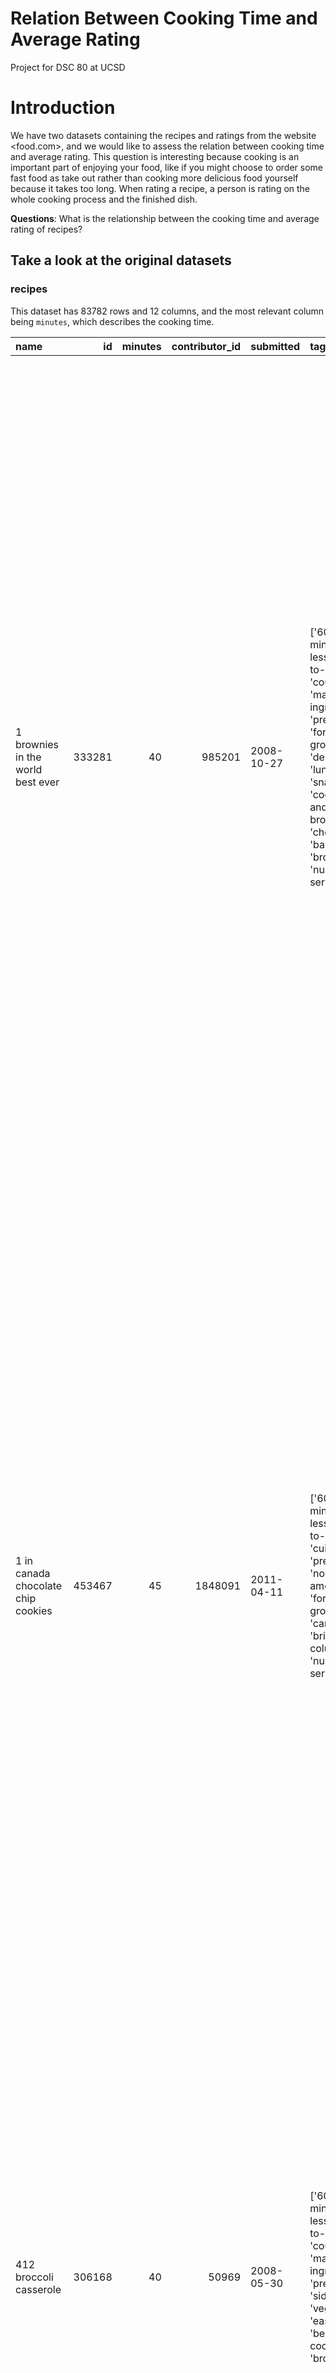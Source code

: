 # Relation Between Cooking Time and Average Rating
Project for DSC 80 at UCSD

# Introduction

We have two datasets containing the recipes and ratings from the website <food.com>, and we would like to assess the relation between cooking time and average rating. This question is interesting because cooking is an important part of enjoying your food, like if you might choose to order some fast food as take out rather than cooking more delicious food yourself because it takes too long. When rating a recipe, a person is rating on the whole cooking process and the finished dish. 

**Questions**: What is the relationship between the cooking time and average rating of recipes?


## Take a look at the original datasets

### recipes

This dataset has 83782 rows and 12 columns, and the most relevant column being `minutes`, which describes the cooking time.


| name                                 |     id |   minutes |   contributor_id | submitted   | tags                                                                                                                                                                                                                                                                                               | nutrition                                     |   n_steps | steps                                                                                                                                                                                                                                                                                                                                                                                                                                                                                                                                                                                                                                                                                                                                                                                                                                                                                                                                                                                                                                                                                                                                                                                                                                                                                                                                                                               | description                                                                                                                                                                                                                                                                                                                                                                       | ingredients                                                                                                                                                                                                                             |   n_ingredients |
|:-------------------------------------|-------:|----------:|-----------------:|:------------|:---------------------------------------------------------------------------------------------------------------------------------------------------------------------------------------------------------------------------------------------------------------------------------------------------|:----------------------------------------------|----------:|:------------------------------------------------------------------------------------------------------------------------------------------------------------------------------------------------------------------------------------------------------------------------------------------------------------------------------------------------------------------------------------------------------------------------------------------------------------------------------------------------------------------------------------------------------------------------------------------------------------------------------------------------------------------------------------------------------------------------------------------------------------------------------------------------------------------------------------------------------------------------------------------------------------------------------------------------------------------------------------------------------------------------------------------------------------------------------------------------------------------------------------------------------------------------------------------------------------------------------------------------------------------------------------------------------------------------------------------------------------------------------------|:----------------------------------------------------------------------------------------------------------------------------------------------------------------------------------------------------------------------------------------------------------------------------------------------------------------------------------------------------------------------------------|:----------------------------------------------------------------------------------------------------------------------------------------------------------------------------------------------------------------------------------------|----------------:|
| 1 brownies in the world    best ever | 333281 |        40 |           985201 | 2008-10-27  | ['60-minutes-or-less', 'time-to-make', 'course', 'main-ingredient', 'preparation', 'for-large-groups', 'desserts', 'lunch', 'snacks', 'cookies-and-brownies', 'chocolate', 'bar-cookies', 'brownies', 'number-of-servings']                                                                        | [138.4, 10.0, 50.0, 3.0, 3.0, 19.0, 6.0]      |        10 | ['heat the oven to 350f and arrange the rack in the middle', 'line an 8-by-8-inch glass baking dish with aluminum foil', 'combine chocolate and butter in a medium saucepan and cook over medium-low heat , stirring frequently , until evenly melted', 'remove from heat and let cool to room temperature', 'combine eggs , sugar , cocoa powder , vanilla extract , espresso , and salt in a large bowl and briefly stir until just evenly incorporated', 'add cooled chocolate and mix until uniform in color', 'add flour and stir until just incorporated', 'transfer batter to the prepared baking dish', 'bake until a tester inserted in the center of the brownies comes out clean , about 25 to 30 minutes', 'remove from the oven and cool completely before cutting']                                                                                                                                                                                                                                                                                                                                                                                                                                                                                                                                                                                                   | these are the most; chocolatey, moist, rich, dense, fudgy, delicious brownies that you'll ever make.....sereiously! there's no doubt that these will be your fav brownies ever for you can add things to them or make them plain.....either way they're pure heaven!                                                                                                              | ['bittersweet chocolate', 'unsalted butter', 'eggs', 'granulated sugar', 'unsweetened cocoa powder', 'vanilla extract', 'brewed espresso', 'kosher salt', 'all-purpose flour']                                                          |               9 |
| 1 in canada chocolate chip cookies   | 453467 |        45 |          1848091 | 2011-04-11  | ['60-minutes-or-less', 'time-to-make', 'cuisine', 'preparation', 'north-american', 'for-large-groups', 'canadian', 'british-columbian', 'number-of-servings']                                                                                                                                      | [595.1, 46.0, 211.0, 22.0, 13.0, 51.0, 26.0]  |        12 | ['pre-heat oven the 350 degrees f', 'in a mixing bowl , sift together the flours and baking powder', 'set aside', 'in another mixing bowl , blend together the sugars , margarine , and salt until light and fluffy', 'add the eggs , water , and vanilla to the margarine / sugar mixture and mix together until well combined', 'add in the flour mixture to the wet ingredients and blend until combined', 'scrape down the sides of the bowl and add the chocolate chips', 'mix until combined', 'scrape down the sides to the bowl again', 'using an ice cream scoop , scoop evenly rounded balls of dough and place of cookie sheet about 1 - 2 inches apart to allow for spreading during baking', 'bake for 10 - 15 minutes or until golden brown on the outside and soft & chewy in the center', 'serve hot and enjoy !']                                                                                                                                                                                                                                                                                                                                                                                                                                                                                                                                                  | this is the recipe that we use at my school cafeteria for chocolate chip cookies. they must be the best chocolate chip cookies i have ever had! if you don't have margarine or don't like it, then just use butter (softened) instead.                                                                                                                                            | ['white sugar', 'brown sugar', 'salt', 'margarine', 'eggs', 'vanilla', 'water', 'all-purpose flour', 'whole wheat flour', 'baking soda', 'chocolate chips']                                                                             |              11 |
| 412 broccoli casserole               | 306168 |        40 |            50969 | 2008-05-30  | ['60-minutes-or-less', 'time-to-make', 'course', 'main-ingredient', 'preparation', 'side-dishes', 'vegetables', 'easy', 'beginner-cook', 'broccoli']                                                                                                                                               | [194.8, 20.0, 6.0, 32.0, 22.0, 36.0, 3.0]     |         6 | ['preheat oven to 350 degrees', 'spray a 2 quart baking dish with cooking spray , set aside', 'in a large bowl mix together broccoli , soup , one cup of cheese , garlic powder , pepper , salt , milk , 1 cup of french onions , and soy sauce', 'pour into baking dish , sprinkle remaining cheese over top', 'bake for 25 minutes or until cheese is lightly browned', 'sprinkle with rest of french fried onions and bake until onions are browned and cheese is bubbly , about 10 more minutes']                                                                                                                                                                                                                                                                                                                                                                                                                                                                                                                                                                                                                                                                                                                                                                                                                                                                               | since there are already 411 recipes for broccoli casserole posted to "zaar" ,i decided to call this one  #412 broccoli casserole.i don't think there are any like this one in the database. i based this one on the famous "green bean casserole" from campbell's soup. but i think mine is better since i don't like cream of mushroom soup.submitted to "zaar" on may 28th,2008 | ['frozen broccoli cuts', 'cream of chicken soup', 'sharp cheddar cheese', 'garlic powder', 'ground black pepper', 'salt', 'milk', 'soy sauce', 'french-fried onions']                                                                   |               9 |
| millionaire pound cake               | 286009 |       120 |           461724 | 2008-02-12  | ['time-to-make', 'course', 'cuisine', 'preparation', 'occasion', 'north-american', 'desserts', 'american', 'southern-united-states', 'dinner-party', 'holiday-event', 'cakes', 'dietary', 'christmas', 'thanksgiving', 'low-sodium', 'low-in-something', 'taste-mood', 'sweet', '4-hours-or-less'] | [878.3, 63.0, 326.0, 13.0, 20.0, 123.0, 39.0] |         7 | ['freheat the oven to 300 degrees', 'grease a 10-inch tube pan with butter , dust the bottom and sides with flour , and set aside', 'in a large mixing bowl , cream the butter and sugar with an electric mixer and add the eggs one at a time , beating after each addition', 'alternately add the flour and milk , stirring till the batter is smooth', 'add the two extracts and stir till well blended', 'scrape the batter into the prepared pan and bake till a cake tester or knife blade inserted in the center comes out clean , about 1 1 / 2 hours', 'cool the cake in the pan on a rack for 5 minutes , then turn it out on the rack to cool completely']                                                                                                                                                                                                                                                                                                                                                                                                                                                                                                                                                                                                                                                                                                               | why a millionaire pound cake?  because it's super rich!  this scrumptious cake is the pride of an elderly belle from jackson, mississippi.  the recipe comes from "the glory of southern cooking" by james villas.                                                                                                                                                                | ['butter', 'sugar', 'eggs', 'all-purpose flour', 'whole milk', 'pure vanilla extract', 'almond extract']                                                                                                                                |               7 |
| 2000 meatloaf                        | 475785 |        90 |          2202916 | 2012-03-06  | ['time-to-make', 'course', 'main-ingredient', 'preparation', 'main-dish', 'potatoes', 'vegetables', '4-hours-or-less', 'meatloaf', 'simply-potatoes2']                                                                                                                                             | [267.0, 30.0, 12.0, 12.0, 29.0, 48.0, 2.0]    |        17 | ['pan fry bacon , and set aside on a paper towel to absorb excess grease', 'mince yellow onion , red bell pepper , and add to your mixing bowl', 'chop garlic and set aside', 'put 1tbsp olive oil into a saut pan , along with chopped garlic , teaspoons white pepper and a pinch of kosher salt', 'bring to a medium heat to sweat your garlic', 'preheat oven to 350f', 'coarsely chop your baby spinach add to your heated pan , stir frequently for approximately 5 min to wilt', 'add your spinach to the mixing bowl', 'chop your now cooled bacon , and add it to the mixing bowl', 'add your meatloaf mix to the bowl , with one egg and mix till thoroughly combined', 'add your goat cheese , one egg , 1 / 8 tsp white pepper and 1 / 8 tsp of kosher salt and mix till thoroughly combined', 'transfer to a 9x5 meatloaf pan , and cook for 60 min or until the internal temperature is at least 160f', 'let stand for 5min', 'melt 1tbsp unsalted butter into a frying pan , and cook up to three eggs at a time', 'crack each egg into a separate dish , in order to prevent egg shells from reaching the pan , then add salt and pepper to taste', 'wait until the egg whites are firm looking , but slightly runny on top before flipping your eggs', 'after flipping , wait 10~20 seconds before removing each egg and placing it over your slices of meatloaf'] | ready, set, cook! special edition contest entry: a mediterranean flavor inspired meatloaf dish. featuring: simply potatoes - shredded hash browns, egg, bacon, spinach, red bell pepper, and goat cheese.                                                                                                                                                                         | ['meatloaf mixture', 'unsmoked bacon', 'goat cheese', 'unsalted butter', 'eggs', 'baby spinach', 'yellow onion', 'red bell pepper', 'simply potatoes shredded hash browns', 'fresh garlic', 'kosher salt', 'white pepper', 'olive oil'] |              13 |


### ratings

A second dataset contains individual ratings, there are 731927 rows and 5, the most relevant column being `review`, which is the rating given to a recipe (up to 5 stars).

|    user_id |   recipe_id | date       |   rating | review                                                                                                                                                                                                                                                                                                                                                                                                                                                                                                                                                                                                                        |
|-----------:|------------:|:-----------|---------:|:------------------------------------------------------------------------------------------------------------------------------------------------------------------------------------------------------------------------------------------------------------------------------------------------------------------------------------------------------------------------------------------------------------------------------------------------------------------------------------------------------------------------------------------------------------------------------------------------------------------------------|
|    1293707 |       40893 | 2011-12-21 |        5 | So simple, so delicious! Great for chilly fall evening. Should have doubled it ;)<br/><br/>Second time around, forgot the remaining cumin. We usually love cumin, but didn't notice the missing 1/2 teaspoon!                                                                                                                                                                                                                                                                                                                                                                                                                 |
|     126440 |       85009 | 2010-02-27 |        5 | I made the Mexican topping and took it to bunko.  Everyone loved it.                                                                                                                                                                                                                                                                                                                                                                                                                                                                                                                                                          |
|      57222 |       85009 | 2011-10-01 |        5 | Made the cheddar bacon topping, adding a sprinkling of black pepper. Yum!                                                                                                                                                                                                                                                                                                                                                                                                                                                                                                                                                     |
|     124416 |      120345 | 2011-08-06 |        0 | Just an observation, so I will not rate.  I followed this procedure with strawberries instead of raspberries.  Perhaps this is the reason it did not work well.  Sorry to report that the strawberries I did in August were moldy in October.  They were stored in my downstairs fridge, which is very cold and infrequently opened.  Delicious and fresh-tasting prior to that, though.  So, keep a sharp eye on them.  Personally I would not keep them longer than a month.  This recipe also appears as #120345 posted in July 2009, which is when I tried it.  I also own the Edna Lewis cookbook in which this appears. |
| 2000192946 |      120345 | 2015-05-10 |        2 | This recipe was OVERLY too sweet.  I would start out with 1/3 or 1/4 cup of sugar and jsut add on from there.  Just 2 cups was way too much and I had to go back to the grocery store to buy more raspberries because it made so much mix.  Overall, I would but the long narrow box or raspberries.  Its a perfect fit for the recipe plus a little extra.  I was not impressed with this recipe.  It was exceptionally over-sweet.  If you make this simple recipe, MAKE SURE TO ADD LESS SUGAR!                                                                                                                            |


## Cleaning the datasets

First, we merge the two datasets together by their `recipe_id` and call it `data`.

If we look at this specific row:

```data[data['rating']==0].loc[11, 'review']```

We see that it gives a positive review: "We tried it last weekend and it the entire family loved it!  Spicy but not too spicy.  It is the best chili I&#039;ve ever tried.  Great Crock Pot recipe and the house smelled great while cooking!  Awesome!  In the process of cooking our second batch to take to a Halloween party tonight."

Thus from the example above, we can see that some people wrote positive reviews but gave a rating of 0. We can infer that the reviewer probably did not mean to rate the recipe a zero, and it is only shown as a zero perhaps because they forgot to give a number rating, so 0 should be replaced with `np.nan` and we can assess its missingness later.

After filling in all the 0 ratings with null values, we find the average rating per recipe as Series and add it to the dataset, and drop the duplicated `recipe_id` column and rename `id` and `avg_rating` columns. Below are the resulting columns and their datatypes. 

| column name    | datatype|
|:---------------|:--------|
| name           | object  |
| minutes        | int64   |
| contributor_id | int64   |
| submitted      | object  |
| tags           | object  |
| nutrition      | object  |
| n_steps        | int64   |
| steps          | object  |
| description    | object  |
| ingredients    | object  |
| n_ingredients  | int64   |
| user_id        | int64   |
| date           | object  |
| rating         | float64 |
| review         | object  |
| avg_rating     | float64 |

Certain columns such as `tags`, `nutrition`, `steps`, and `ingredients` look like lists but are actually string objects, so we'd like to turn them into lists. For the `nutrition` column in particular, all the lists have the same length and contains value in this order: `[calories (#), total fat (PDV), sugar (PDV), sodium (PDV), protein (PDV), saturated fat (PDV), and carbohydrates (PDV)]`. We would split them into individual numerical columns. The first five rows of the resulting cleaned dataset is as follows. 

| name                                 |   recipe_id |   minutes |   contributor_id | submitted   | tags                                                                                                                                                                                                                        |   calories (#) |   total fat (PDV) |   sugar (PDV) |   sodium (PDV) |   protein (PDV) |   saturated fat (PDV) |   carbohydrates (PDV) |   n_steps | steps                                                                                                                                                                                                                                                                                                                                                                                                                                                                                                                                                                                                                                                                                                                                                                                                                                            | description                                                                                                                                                                                                                                                                                                                                                                       |   user_id | date       |   rating | review                                                                                                                                                                                                                                                                                                                                           |   avg_rating |
|:-------------------------------------|------------:|----------:|-----------------:|:------------|:----------------------------------------------------------------------------------------------------------------------------------------------------------------------------------------------------------------------------|---------------:|------------------:|--------------:|---------------:|----------------:|----------------------:|----------------------:|----------:|:-------------------------------------------------------------------------------------------------------------------------------------------------------------------------------------------------------------------------------------------------------------------------------------------------------------------------------------------------------------------------------------------------------------------------------------------------------------------------------------------------------------------------------------------------------------------------------------------------------------------------------------------------------------------------------------------------------------------------------------------------------------------------------------------------------------------------------------------------|:----------------------------------------------------------------------------------------------------------------------------------------------------------------------------------------------------------------------------------------------------------------------------------------------------------------------------------------------------------------------------------|----------:|:-----------|---------:|:-------------------------------------------------------------------------------------------------------------------------------------------------------------------------------------------------------------------------------------------------------------------------------------------------------------------------------------------------|-------------:|
| 1 brownies in the world    best ever |      333281 |        40 |           985201 | 2008-10-27  | ['60-minutes-or-less', 'time-to-make', 'course', 'main-ingredient', 'preparation', 'for-large-groups', 'desserts', 'lunch', 'snacks', 'cookies-and-brownies', 'chocolate', 'bar-cookies', 'brownies', 'number-of-servings'] |          138.4 |                10 |            50 |              3 |               3 |                    19 |                     6 |        10 | ['heat the oven to 350f and arrange the rack in the middle', 'line an 8-by-8-inch glass baking dish with aluminum foil', 'combine chocolate and butter in a medium saucepan and cook over medium-low heat ', 'stirring frequently ', 'until evenly melted', 'remove from heat and let cool to room temperature', 'combine eggs ', 'sugar ', 'cocoa powder ', 'vanilla extract ', 'espresso ', 'and salt in a large bowl and briefly stir until just evenly incorporated', 'add cooled chocolate and mix until uniform in color', 'add flour and stir until just incorporated', 'transfer batter to the prepared baking dish', 'bake until a tester inserted in the center of the brownies comes out clean ', 'about 25 to 30 minutes', 'remove from the oven and cool completely before cutting']                                                | these are the most; chocolatey, moist, rich, dense, fudgy, delicious brownies that you'll ever make.....sereiously! there's no doubt that these will be your fav brownies ever for you can add things to them or make them plain.....either way they're pure heaven!                                                                                                              |    386585 | 2008-11-19 |        4 | These were pretty good, but took forever to bake.  I would send it ended up being almost an hour!  Even then, the brownies stuck to the foil, and were on the overly moist side and not easy to cut.  They did taste quite rich, though!  Made for My 3 Chefs.                                                                                   |            4 |
| 1 in canada chocolate chip cookies   |      453467 |        45 |          1848091 | 2011-04-11  | ['60-minutes-or-less', 'time-to-make', 'cuisine', 'preparation', 'north-american', 'for-large-groups', 'canadian', 'british-columbian', 'number-of-servings']                                                               |          595.1 |                46 |           211 |             22 |              13 |                    51 |                    26 |        12 | ['pre-heat oven the 350 degrees f', 'in a mixing bowl ', 'sift together the flours and baking powder', 'set aside', 'in another mixing bowl ', 'blend together the sugars ', 'margarine ', 'and salt until light and fluffy', 'add the eggs ', 'water ', 'and vanilla to the margarine / sugar mixture and mix together until well combined', 'add in the flour mixture to the wet ingredients and blend until combined', 'scrape down the sides of the bowl and add the chocolate chips', 'mix until combined', 'scrape down the sides to the bowl again', 'using an ice cream scoop ', 'scoop evenly rounded balls of dough and place of cookie sheet about 1 - 2 inches apart to allow for spreading during baking', 'bake for 10 - 15 minutes or until golden brown on the outside and soft & chewy in the center', 'serve hot and enjoy !'] | this is the recipe that we use at my school cafeteria for chocolate chip cookies. they must be the best chocolate chip cookies i have ever had! if you don't have margarine or don't like it, then just use butter (softened) instead.                                                                                                                                            |    424680 | 2012-01-26 |        5 | Originally I was gonna cut the recipe in half (just the 2 of us here), but then we had a park-wide yard sale, & I made the whole batch & used them as enticements for potential buyers ~ what the hey, a free cookie as delicious as these are, definitely works its magic! Will be making these again, for sure! Thanks for posting the recipe! |            5 |
| 412 broccoli casserole               |      306168 |        40 |            50969 | 2008-05-30  | ['60-minutes-or-less', 'time-to-make', 'course', 'main-ingredient', 'preparation', 'side-dishes', 'vegetables', 'easy', 'beginner-cook', 'broccoli']                                                                        |          194.8 |                20 |             6 |             32 |              22 |                    36 |                     3 |         6 | ['preheat oven to 350 degrees', 'spray a 2 quart baking dish with cooking spray ', 'set aside', 'in a large bowl mix together broccoli ', 'soup ', 'one cup of cheese ', 'garlic powder ', 'pepper ', 'salt ', 'milk ', '1 cup of french onions ', 'and soy sauce', 'pour into baking dish ', 'sprinkle remaining cheese over top', 'bake for 25 minutes or until cheese is lightly browned', 'sprinkle with rest of french fried onions and bake until onions are browned and cheese is bubbly ', 'about 10 more minutes']                                                                                                                                                                                                                                                                                                                      | since there are already 411 recipes for broccoli casserole posted to "zaar" ,i decided to call this one  #412 broccoli casserole.i don't think there are any like this one in the database. i based this one on the famous "green bean casserole" from campbell's soup. but i think mine is better since i don't like cream of mushroom soup.submitted to "zaar" on may 28th,2008 |     29782 | 2008-12-31 |        5 | This was one of the best broccoli casseroles that I have ever made.  I made my own chicken soup for this recipe. I was a bit worried about the tsp of soy sauce but it gave the casserole the best flavor. YUM!                                                                                                                                  |            5 |
|                                      |             |           |                  |             |                                                                                                                                                                                                                             |                |                   |               |                |                 |                       |                       |           |                                                                                                                                                                                                                                                                                                                                                                                                                                                                                                                                                                                                                                                                                                                                                                                                                                                  |                                                                                                                                                                                                                                                                                                                                                                                   |           |            |          | The photos you took (shapeweaver) inspired me to make this recipe and it actually does look just like them when it comes out of the oven.                                                                                                                                                                                                        |              |
|                                      |             |           |                  |             |                                                                                                                                                                                                                             |                |                   |               |                |                 |                       |                       |           |                                                                                                                                                                                                                                                                                                                                                                                                                                                                                                                                                                                                                                                                                                                                                                                                                                                  |                                                                                                                                                                                                                                                                                                                                                                                   |           |            |          | Thanks so much for sharing your recipe shapeweaver. It was wonderful!  Going into my family's favorite Zaar cookbook :)                                                                                                                                                                                                                          |              |
| 412 broccoli casserole               |      306168 |        40 |            50969 | 2008-05-30  | ['60-minutes-or-less', 'time-to-make', 'course', 'main-ingredient', 'preparation', 'side-dishes', 'vegetables', 'easy', 'beginner-cook', 'broccoli']                                                                        |          194.8 |                20 |             6 |             32 |              22 |                    36 |                     3 |         6 | ['preheat oven to 350 degrees', 'spray a 2 quart baking dish with cooking spray ', 'set aside', 'in a large bowl mix together broccoli ', 'soup ', 'one cup of cheese ', 'garlic powder ', 'pepper ', 'salt ', 'milk ', '1 cup of french onions ', 'and soy sauce', 'pour into baking dish ', 'sprinkle remaining cheese over top', 'bake for 25 minutes or until cheese is lightly browned', 'sprinkle with rest of french fried onions and bake until onions are browned and cheese is bubbly ', 'about 10 more minutes']                                                                                                                                                                                                                                                                                                                      | since there are already 411 recipes for broccoli casserole posted to "zaar" ,i decided to call this one  #412 broccoli casserole.i don't think there are any like this one in the database. i based this one on the famous "green bean casserole" from campbell's soup. but i think mine is better since i don't like cream of mushroom soup.submitted to "zaar" on may 28th,2008 |   1196280 | 2009-04-13 |        5 | I made this for my son's first birthday party this weekend. Our guests INHALED it! Everyone kept saying how delicious it was. I was I could have gotten to try it.                                                                                                                                                                               |            5 |
| 412 broccoli casserole               |      306168 |        40 |            50969 | 2008-05-30  | ['60-minutes-or-less', 'time-to-make', 'course', 'main-ingredient', 'preparation', 'side-dishes', 'vegetables', 'easy', 'beginner-cook', 'broccoli']                                                                        |          194.8 |                20 |             6 |             32 |              22 |                    36 |                     3 |         6 | ['preheat oven to 350 degrees', 'spray a 2 quart baking dish with cooking spray ', 'set aside', 'in a large bowl mix together broccoli ', 'soup ', 'one cup of cheese ', 'garlic powder ', 'pepper ', 'salt ', 'milk ', '1 cup of french onions ', 'and soy sauce', 'pour into baking dish ', 'sprinkle remaining cheese over top', 'bake for 25 minutes or until cheese is lightly browned', 'sprinkle with rest of french fried onions and bake until onions are browned and cheese is bubbly ', 'about 10 more minutes']                                                                                                                                                                                                                                                                                                                      | since there are already 411 recipes for broccoli casserole posted to "zaar" ,i decided to call this one  #412 broccoli casserole.i don't think there are any like this one in the database. i based this one on the famous "green bean casserole" from campbell's soup. but i think mine is better since i don't like cream of mushroom soup.submitted to "zaar" on may 28th,2008 |    768828 | 2013-08-02 |        5 | Loved this.  Be sure to completely thaw the broccoli.  I didn&#039;t and it didn&#039;t get done in time specified.  Just cooked it a little longer though and it was perfect.  Thanks Chef.                                                                                                                                                     |            5 |

And we convert the columns to the correct, desired datatypes. 

| column name         | datatype|
|:--------------------|:--------|
| name                | object  |
| recipe_id           | int64   |
| minutes             | int64   |
| contributor_id      | int64   |
| submitted           | object  |
| tags                | object  |
| calories (#)        | float64 |
| total fat (PDV)     | float64 |
| sugar (PDV)         | float64 |
| sodium (PDV)        | float64 |
| protein (PDV)       | float64 |
| saturated fat (PDV) | float64 |
| carbohydrates (PDV) | float64 |
| n_steps             | int64   |
| steps               | object  |
| description         | object  |
| user_id             | int64   |
| date                | object  |
| rating              | float64 |
| review              | object  |
| avg_rating          | float64 |


## Univariate Analysis

Looking at the summary of the numerical columns of `data`.

|       |   recipe_id |         minutes |   contributor_id |   calories (#) |   total fat (PDV) |   sugar (PDV) |   sodium (PDV) |   protein (PDV) |   saturated fat (PDV) |   carbohydrates (PDV) |      n_steps |          user_id |        rating |    avg_rating |
|:------|------------:|----------------:|-----------------:|---------------:|------------------:|--------------:|---------------:|----------------:|----------------------:|----------------------:|-------------:|-----------------:|--------------:|--------------:|
| count |    234428   | 234428          | 234428           |     234428     |       234428      |   234428      |    234428      |     234428      |           234428      |           234428      | 234428       | 234428           | 219393        | 231652        |
| mean  |    373164   |    106.79       |      1.23926e+07 |        419.527 |           31.9198 |       63.8405 |        29.2617 |         33.1743 |               39.4983 |               13.2516 |     10.0179  |      2.21549e+08 |      4.67987  |      4.67653  |
| std   |     67801.1 |   3285.98       |      1.48492e+08 |        583.224 |           55.3921 |      210.466  |       129.556  |         47.778  |               76.0076 |               25.7498 |      6.44227 |      6.19394e+08 |      0.710471 |      0.497757 |
| min   |    275022   |      0          |   1533           |          0     |            0      |        0      |         0      |          0      |                0      |                0      |      1       |   1535           |      1        |      1        |
| 25%   |    314272   |     20          | 216625           |        170.7   |            8      |        8      |         5      |          6      |                7      |                3      |      6       | 226372           |      5        |      4.5      |
| 50%   |    363144   |     35          | 447199           |        301.1   |           20      |       22      |        15      |         18      |               22      |                8      |      9       | 496538           |      5        |      4.86275  |
| 75%   |    424518   |     60          | 777453           |        491.1   |           39      |       58      |        33      |         50      |               49      |               15      |     13       |      1.29921e+06 |      5        |      5        |
| max   |    537716   |      1.0512e+06 |      2.00229e+09 |      45609     |         3464      |    30260      |     29338      |       4356      |             6875      |             3007      |    100       |      2.00237e+09 |      5        |      5        |


Since this is a merged dataset and some recipes have multiple reviews, we group the dataframe by `recipe_id` so each piece of information doesn't get counted multiple times. Below is the summary of the grouped dataframe, and we can see how the values are different, for example the mean of `minutes`.

|       |   recipe_id |        minutes |   contributor_id |   calories (#) |   total fat (PDV) |   sugar (PDV) |   sodium (PDV) |   protein (PDV) |   saturated fat (PDV) |   carbohydrates (PDV) |     n_steps |          user_id |       rating |   avg_rating |
|:------|------------:|---------------:|-----------------:|---------------:|------------------:|--------------:|---------------:|----------------:|----------------------:|----------------------:|------------:|-----------------:|-------------:|-------------:|
| count |     83781   | 83781          |  83781           |      83781     |        83781      |    83781      |     83781      |      83781      |            83781      |            83781      | 83781       |  83781           | 81173        | 81173        |
| mean  |    381431   |   115.032      |      1.5041e+07  |        429.922 |           32.6247 |       68.6651 |        28.9414 |         33.1326 |               40.2433 |               13.7868 |    10.1055  |      1.48078e+08 |     4.62536  |     4.62536  |
| std   |     68715.5 |  3990.9        |      1.65503e+08 |        636.63  |           60.1488 |      247.24   |       144.976  |         51.0328 |               80.9127 |               28.7629 |     6.39013 |      4.36213e+08 |     0.640763 |     0.640763 |
| min   |    275022   |     0          |   1533           |          0     |            0      |        0      |         0      |          0      |                0      |                0      |     1       |   1535           |     1        |     1        |
| 25%   |    321550   |    20          | 225426           |        171.3   |            8      |        9      |         5      |          6      |                6      |                4      |     6       | 297939           |     4.5      |     4.5      |
| 50%   |    374473   |    35          | 461283           |        305.4   |           20      |       23      |        14      |         18      |               21      |                9      |     9       | 536497           |     5        |     5        |
| 75%   |    436201   |    65          | 827437           |        498.7   |           39      |       61      |        32      |         49      |               49      |               16      |    13       |      1.20278e+06 |     5        |     5        |
| max   |    537716   |     1.0512e+06 |      2.00229e+09 |      45609     |         3464      |    30260      |     29338      |       4356      |             6875      |             3007      |   100       |      2.00237e+09 |     5        |     5        |


Using the grouped dataframe, we plot a histogram to see the number of recipes by the cooking time.

<iframe src="assets/cooking_time_outlier_hist.html" width=800 height=600 frameBorder=0></iframe>

Clearly the dataset contains outliers. There are some recipes that require more than 10000 minutes, which is over 1 week. We will drop these values from the main dataset `data` and store them in a separate dataframe in case we need them later. Below is the summary of the new `data`. We can see that the mean cooking time is about 1h 15m, and 75% of the recipes in our dataset are done within 1h. 

|       |   recipe_id |     minutes |   contributor_id |   calories (#) |   total fat (PDV) |   sugar (PDV) |   sodium (PDV) |   protein (PDV) |   saturated fat (PDV) |   carbohydrates (PDV) |      n_steps |          user_id |        rating |    avg_rating |
|:------|------------:|------------:|-----------------:|---------------:|------------------:|--------------:|---------------:|----------------:|----------------------:|----------------------:|-------------:|-----------------:|--------------:|--------------:|
| count |    234206   | 234206      | 234206           |     234206     |       234206      |   234206      |    234206      |     234206      |           234206      |           234206      | 234206       | 234206           | 219196        | 231440        |
| mean  |    373177   |     74.3573 |      1.23783e+07 |        419.397 |           31.9404 |       63.8189 |        29.2057 |         33.1776 |               39.5275 |               13.2339 |     10.0149  |      2.21624e+08 |      4.67972  |      4.67639  |
| std   |     67816.2 |    225.729  |      1.48391e+08 |        583.369 |           55.4107 |      210.409  |       129.422  |         47.7914 |               76.0351 |               25.7408 |      6.44149 |      6.19485e+08 |      0.710612 |      0.497843 |
| min   |    275022   |      0      |   1533           |          0     |            0      |        0      |         0      |          0      |                0      |                0      |      1       |   1535           |      1        |      1        |
| 25%   |    314244   |     20      | 215829           |        170.7   |            8      |        8      |         5      |          6      |                7      |                3      |      6       | 226372           |      5        |      4.5      |
| 50%   |    363184   |     35      | 447487           |        300.9   |           20      |       22      |        15      |         18      |               22      |                8      |      9       | 495848           |      5        |      4.86154  |
| 75%   |    424536   |     60      | 778290           |        490.9   |           39      |       58      |        33      |         50      |               49      |               15      |     13       |      1.29974e+06 |      5        |      5        |
| max   |    537716   |   9740      |      2.00229e+09 |      45609     |         3464      |    30260      |     29338      |       4356      |             6875      |             3007      |    100       |      2.00237e+09 |      5        |      5        |

With the outliers removed, we plot another histogram, this time to see the number of recipes by average rating. 

<iframe src="assets/average_rating_of_recipes_hist.html" width=800 height=600 frameBorder=0></iframe>


## Bivariate Analysis

We would like to look or some association between the average rating and cooking time of recipe. We plotted the two numerical variables against each other on a scatter plot. 

<iframe src="assets/avg_rating_cooking_time_scatter.html" width=800 height=600 frameBorder=0></iframe>

Most datapoints are in the upper left corner, where the cooking time is short and average rating is high, and there seems to be a slight negative trend. We would like to look more closely at the cluster, where cooking time is within 60 minutes, the third quartile mark of `minutes`.

<iframe src="assets/avg_rating_cooking_time_1h_scatter.html" width=800 height=600 frameBorder=0></iframe>

Now, there does not seem to be any correlation. 

To do some more interesting bivariate analysis, we can look at the nutrition columns. Since there are multiple columns that contain a recipe's nutritional value, we would use a scatter matrix and compare every pair of factors and look for correlations.

<iframe src="assets/nutritions_scatter_matrix.html" width=800 height=600 frameBorder=0></iframe>

There seem to be positive correlations between calories/total fat, calories/sugar, calories/protein, calories/saturated fat, calories/carbohydrates, carbohydrates/sugar, saturated fat/total fat, protein/total fat.


## Interesting Aggregates


